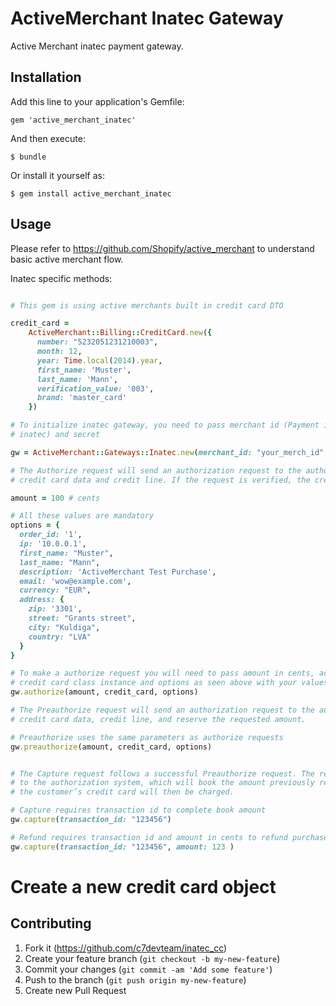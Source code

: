 # ActiveMerchant Inatec Gateway

Active Merchant inatec payment gateway. 

## Installation

Add this line to your application's Gemfile:

    gem 'active_merchant_inatec'

And then execute:

    $ bundle

Or install it yourself as:

    $ gem install active_merchant_inatec

## Usage

Please refer to https://github.com/Shopify/active_merchant to understand basic active merchant flow.

Inatec specific methods:

```ruby

# This gem is using active merchants built in credit card DTO

credit_card = 
    ActiveMerchant::Billing::CreditCard.new({
      number: "5232051231210003",
      month: 12,
      year: Time.local(2014).year,
      first_name: 'Muster',
      last_name: 'Mann',
      verification_value: '003',
      brand: 'master_card'
    })

# To initialize inatec gateway, you need to pass merchant id (Payment id in credentials document provided by
# inatec) and secret

gw = ActiveMerchant::Gateways::Inatec.new(merchant_id: "your_merch_id", secret: "your_secret")

# The Authorize request will send an authorization request to the authorization system, which will verify the
# credit card data and credit line. If the request is verified, the credit card will be charged immediately.

amount = 100 # cents

# All these values are mandatory
options = {
  order_id: '1',
  ip: '10.0.0.1',
  first_name: "Muster",
  last_name: "Mann",
  description: 'ActiveMerchant Test Purchase',
  email: 'wow@example.com',
  currency: "EUR",
  address: {
    zip: '3301',
    street: "Grants street",
    city: "Kuldiga",
    country: "LVA"
  }
}

# To make a authorize request you will need to pass amount in cents, active merchants
# credit card class instance and options as seen above with your values. 
gw.authorize(amount, credit_card, options)

# The Preauthorize request will send an authorization request to the authorization system, which will verifythe
# credit card data, credit line, and reserve the requested amount. 

# Preauthorize uses the same parameters as authorize requests
gw.preauthorize(amount, credit_card, options)


# The Capture request follows a successful Preauthorize request. The request will send an authorization request
# to the authorization system, which will book the amount previously reserved by the Preauthorize request and
# the customer’s credit card will then be charged. 

# Capture requires transaction id to complete book amount
gw.capture(transaction_id: "123456")

# Refund requires transaction id and amount in cents to refund purchase
gw.capture(transaction_id: "123456", amount: 123 )

```

# Create a new credit card object

## Contributing

1. Fork it (https://github.com/c7devteam/inatec_cc)
2. Create your feature branch (`git checkout -b my-new-feature`)
3. Commit your changes (`git commit -am 'Add some feature'`)
4. Push to the branch (`git push origin my-new-feature`)
5. Create new Pull Request
